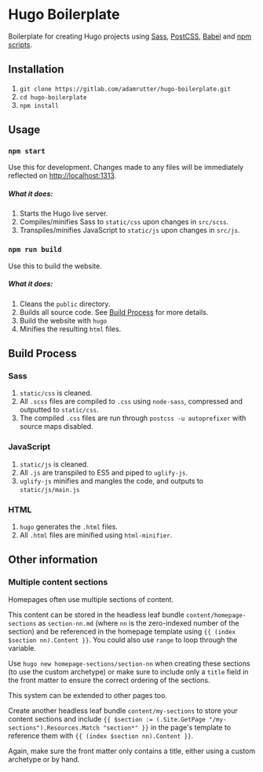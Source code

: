 # Hugo Boilerplate

Boilerplate for creating Hugo projects using [Sass](sass-lang.com "Sass"), [PostCSS](postcss.org "PostCSS"), [Babel](babeljs.io "Babel") and [npm scripts](docs.npmjs.com/misc/scripts "npm scripts").

## Installation

1. `git clone https://gitlab.com/adamrutter/hugo-boilerplate.git`
2. `cd hugo-boilerplate`
3. `npm install`

## Usage

### `npm start`

Use this for development. Changes made to any files will be immediately reflected on [http://localhost:1313](http://localhost:1313).

##### What it does:

1. Starts the Hugo live server.
2. Compiles/minifies Sass to `static/css` upon changes in `src/scss`.
3. Transpiles/minifies JavaScript to `static/js` upon changes in `src/js`.

### `npm run build`

Use this to build the website.

##### What it does: 

1. Cleans the `public` directory.
2. Builds all source code. See [Build Process](#build-process "Build Process") for more details.
3. Build the website with `hugo`
4. Minifies the resulting `html` files.

## Build Process

### Sass
1. `static/css` is cleaned.
2. All `.scss` files are compiled to `.css` using `node-sass`, compressed and outputted to `static/css`.
3. The compiled `.css` files are run through `postcss -u autoprefixer` with source maps disabled.

### JavaScript
1. `static/js` is cleaned.
2. All `.js` are transpiled to ES5 and piped to `uglify-js`.
3. `uglify-js` minifies and mangles the code, and outputs to `static/js/main.js`

### HTML
1. `hugo` generates the `.html` files.
2. All `.html` files are minified using `html-minifier`.

## Other information

### Multiple content sections

Homepages often use multiple sections of content.

This content can be stored in the headless leaf bundle `content/homepage-sections` as `section-nn.md` (where `nn` is the zero-indexed number of the section) and be referenced in the homepage template using `{{ (index $section nn).Content }}`. You could also use `range` to loop through the variable.

Use `hugo new homepage-sections/section-nn` when creating these sections (to use the custom archetype) or make sure to include only a `title` field in the front matter to ensure the correct ordering of the sections.

This system can be extended to other pages too.

Create another headless leaf bundle `content/my-sections` to store your content sections and include `{{ $section := (.Site.GetPage "/my-sections").Resources.Match "section*" }}` in the page's template to reference them with `{{ (index $section nn).Content }}`.

Again, make sure the front matter only contains a title, either using a custom archetype or by hand.
